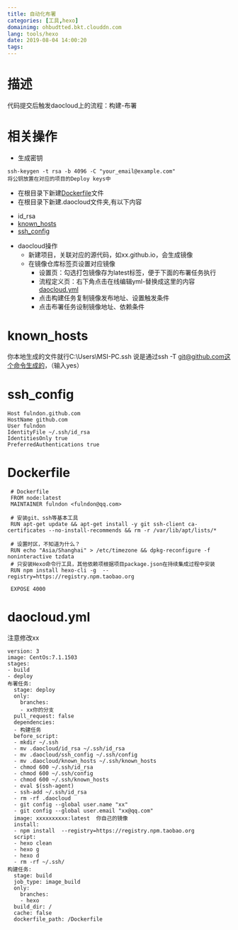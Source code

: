 ```yaml
---
title: 自动化布署
categories: [工具,hexo]
domainimg: ohbudtted.bkt.clouddn.com
lang: tools/hexo
date: 2019-08-04 14:00:20
tags:
---
```

# 描述
代码提交后触发daocloud上的流程：构建-布署
# 相关操作
* 生成密钥

```
ssh-keygen -t rsa -b 4096 -C "your_email@example.com"
将公钥放置在对应的项目的Deploy keys中

```
* 在根目录下新建[Dockerfile](#Dockerfile)文件
* 在根目录下新建.daocloud文件夹,有以下内容
 - id_rsa              
 - [known_hosts](#known-hosts)
 - [ssh_config](#ssh-config)
* daocloud操作
	* 新建项目，关联对应的源代码，如xx.github.io，会生成镜像
	* 在镜像仓库标签页设置对应镜像
		* 设置页：勾选打包镜像存为latest标签，便于下面的布署任务执行
		* 流程定义页：右下角点击在线编辑yml-替换成这里的内容[daocloud.yml](#daocloud.yml)
		* 点击构建任务复制镜像发布地址、设置触发条件
		* 点击布署任务设制镜像地址、依赖条件

# known_hosts
你本地生成的文件就行C:\Users\MSI-PC\.ssh
说是通过ssh -T git@github.com这个命令生成的，（输入yes）

# ssh_config
```
Host fulndon.github.com
HostName github.com
User fulndon
IdentityFile ~/.ssh/id_rsa
IdentitiesOnly true
PreferredAuthentications true
```

# Dockerfile
```
 # Dockerfile
 FROM node:latest
 MAINTAINER fulndon <fulndon@qq.com>

 # 安装git、ssh等基本工具
 RUN apt-get update && apt-get install -y git ssh-client ca-certificates --no-install-recommends && rm -r /var/lib/apt/lists/*

 # 设置时区，不知道为什么？
 RUN echo "Asia/Shanghai" > /etc/timezone && dpkg-reconfigure -f noninteractive tzdata
 # 只安装Hexo命令行工具，其他依赖项根据项目package.json在持续集成过程中安装
 RUN npm install hexo-cli -g  --registry=https://registry.npm.taobao.org

 EXPOSE 4000
```

# daocloud.yml

注意修改xx
```
version: 3
image: CentOs:7.1.1503
stages:
- build
- deploy
布署任务:
  stage: deploy
  only:
    branches:
    - xx你的分支
  pull_request: false
  dependencies:
  - 构建任务
  before_script:
  - mkdir ~/.ssh
  - mv .daocloud/id_rsa ~/.ssh/id_rsa
  - mv .daocloud/ssh_config ~/.ssh/config
  - mv .daocloud/known_hosts ~/.ssh/known_hosts
  - chmod 600 ~/.ssh/id_rsa
  - chmod 600 ~/.ssh/config
  - chmod 600 ~/.ssh/known_hosts
  - eval $(ssh-agent)
  - ssh-add ~/.ssh/id_rsa
  - rm -rf .daocloud
  - git config --global user.name "xx"
  - git config --global user.email "xx@qq.com"
  image: xxxxxxxxxx:latest  你自己的镜像
  install:
  - npm install  --registry=https://registry.npm.taobao.org
  script:
  - hexo clean
  - hexo g
  - hexo d
  - rm -rf ~/.ssh/
构建任务:
  stage: build
  job_type: image_build
  only:
    branches:
    - hexo
  build_dir: /
  cache: false
  dockerfile_path: /Dockerfile

```